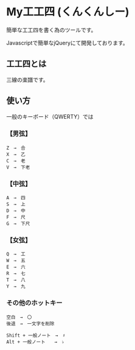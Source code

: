 # My工工四 (くんくんしー)

簡単な工工四を書く為のツールです。

Javascriptで簡単なjQueryにて開発しております。

## 工工四とは

三線の楽譜です。

## 使い方

一般のキーボード（QWERTY）では

### 【男弦】
```
Z　→　合
X　→　乙
C　→　老
V　→　下老
```

### 【中弦】
```
A　→　四
S　→　上
D　→　中
F　→　尺
G　→　下尺
```

### 【女弦】
```
Q　→　工
W　→　五
E　→　六
R　→　七
T　→　八
Y　→　九
```

### その他のホットキー
```
空白　→　〇
後退　→　一文字を削除

Shift + 一般ノート　→　♯
Alt + 一般ノート　　→　♭
```